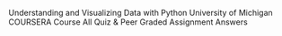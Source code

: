 Understanding and Visualizing Data with Python
University of Michigan
COURSERA Course
All Quiz & Peer Graded Assignment Answers
